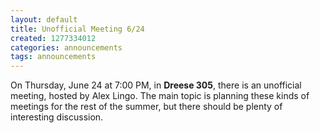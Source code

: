```yaml
---
layout: default
title: Unofficial Meeting 6/24
created: 1277334012
categories: announcements
tags: announcements
---
```

On Thursday, June 24 at 7:00 PM, in **Dreese 305**, there is an unofficial meeting, hosted by Alex Lingo. The main topic is planning these kinds of meetings for the rest of the summer, but there should be plenty of interesting discussion.
